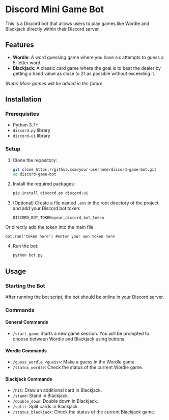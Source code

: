 # Discord Mini Game Bot

This is a Discord bot that allows users to play games like Wordle and Blackjack directly within their Discord server 
## Features

- **Wordle**: A word guessing game where you have six attempts to guess a 5-letter word.
- **Blackjack**: A classic card game where the goal is to beat the dealer by getting a hand value as close to 21 as possible without exceeding it.

*(Note) More games will be added in the future*

## Installation

### Prerequisites

- Python 3.7+
- `discord.py` library
- `discord-ui` library

### Setup

1. Clone the repository:

   ```bash
   git clone https://github.com/your-username/discord-game-bot.git
   cd discord-game-bot
   ```

2. Install the required packages:

   ```bash
   pip install discord.py discord-ui
   ```

3. (Optional) Create a file named `.env` in the root directory of the project and add your Discord bot token:

   ```env
   DISCORD_BOT_TOKEN=your_discord_bot_token
   ```
  Or directly add the token into the main file
  ```env
  bot.run('token here') #enter your own token here
  ```
4. Run the bot:

   ```bash
   python bot.py
   ```

## Usage

### Starting the Bot

After running the bot script, the bot should be online in your Discord server.

### Commands

#### General Commands

- `/start_game`: Starts a new game session. You will be prompted to choose between Wordle and Blackjack using buttons.

#### Wordle Commands

- `/guess_wordle <guess>`: Make a guess in the Wordle game.
- `/status_wordle`: Check the status of the current Wordle game.

#### Blackjack Commands

- `/hit`: Draw an additional card in Blackjack.
- `/stand`: Stand in Blackjack.
- `/double_down`: Double down in Blackjack.
- `/split`: Split cards in Blackjack.
- `/status_blackjack`: Check the status of the current Blackjack game.
